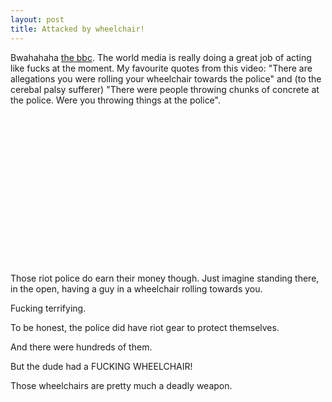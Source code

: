 ```yaml
---
layout: post
title: Attacked by wheelchair!
---
```


Bwahahaha [the bbc](http://bit.ly/f9SzAH). The world media is really doing a great job of acting like fucks at the moment. My favourite quotes from this video: "There are allegations you were rolling your wheelchair towards the police" and (to the cerebal palsy sufferer) "There were people throwing chunks of concrete at the police. Were you throwing things at the police".

<object width="360" height="240"><param name="movie" value="http://www.youtube.com/v/tXNJ3MZ-AUo?fs=1&amp;hl=en_US"></param><param name="allowFullScreen" value="true"></param><param name="allowscriptaccess" value="always"></param><embed src="http://www.youtube.com/v/tXNJ3MZ-AUo?fs=1&amp;hl=en_US" type="application/x-shockwave-flash" allowscriptaccess="always" allowfullscreen="true" width="360" height="240"></embed></object>

Those riot police do earn their money though. Just imagine standing there, in the open, having a guy in a wheelchair rolling towards you.

Fucking terrifying.

To be honest, the police did have riot gear to protect themselves.

And there were hundreds of them.

But the dude had a FUCKING WHEELCHAIR!

Those wheelchairs are pretty much a deadly weapon.